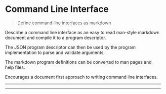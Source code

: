 # Command Line Interface

<? @include readme/badges.md ?>

> Define command line interfaces as markdown

Describe a command line interface as an easy to read man-style markdown document and compile it to a program descriptor.

The JSON program descriptor can then be used by the program implementation to parse and validate arguments.

The markdown program definitions can be converted to man pages and help files.

Encourages a document first approach to writing command line interfaces.

<? @include {=readme} install.md ?>

***
<!-- @toc -->
***

<? @include {=readme} usage.md example.md guide.md help.md ?>

<? @exec mkapi index.js --title=API --level=2 ?>
<? @include {=readme} license.md links.md ?>

